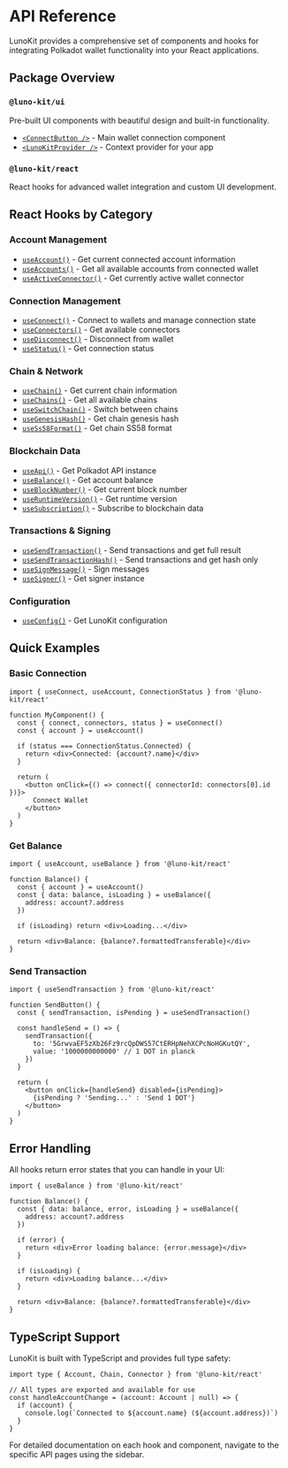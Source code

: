 # API Reference

LunoKit provides a comprehensive set of components and hooks for integrating Polkadot wallet functionality into your React applications.

## Package Overview

### `@luno-kit/ui`
Pre-built UI components with beautiful design and built-in functionality.

- [`<ConnectButton />`](/api/connect-button) - Main wallet connection component
- [`<LunoKitProvider />`](/api/provider) - Context provider for your app

### `@luno-kit/react` 
React hooks for advanced wallet integration and custom UI development.

## React Hooks by Category

### Account Management
- [`useAccount()`](/api/account#useaccount) - Get current connected account information
- [`useAccounts()`](/api/account#useaccounts) - Get all available accounts from connected wallet
- [`useActiveConnector()`](/api/account#useactiveconnector) - Get currently active wallet connector

### Connection Management
- [`useConnect()`](/api/connection#useconnect) - Connect to wallets and manage connection state
- [`useConnectors()`](/api/connection#useconnectors) - Get available connectors
- [`useDisconnect()`](/api/connection#usedisconnect) - Disconnect from wallet
- [`useStatus()`](/api/connection#usestatus) - Get connection status

### Chain & Network
- [`useChain()`](/api/chain#usechain) - Get current chain information
- [`useChains()`](/api/chain#usechains) - Get all available chains
- [`useSwitchChain()`](/api/chain#useswitchchain) - Switch between chains
- [`useGenesisHash()`](/api/chain#usegenesishash) - Get chain genesis hash
- [`useSs58Format()`](/api/chain#usess58format) - Get chain SS58 format

### Blockchain Data
- [`useApi()`](/api/blockchain#useapi) - Get Polkadot API instance
- [`useBalance()`](/api/blockchain#usebalance) - Get account balance
- [`useBlockNumber()`](/api/blockchain#useblocknumber) - Get current block number
- [`useRuntimeVersion()`](/api/blockchain#useruntimeversion) - Get runtime version
- [`useSubscription()`](/api/blockchain#usesubscription) - Subscribe to blockchain data

### Transactions & Signing
- [`useSendTransaction()`](/api/transactions#usesendtransaction) - Send transactions and get full result
- [`useSendTransactionHash()`](/api/transactions#usesendtransactionhash) - Send transactions and get hash only
- [`useSignMessage()`](/api/transactions#usesignmessage) - Sign messages
- [`useSigner()`](/api/transactions#usesigner) - Get signer instance

### Configuration
- [`useConfig()`](/api/configuration#useconfig) - Get LunoKit configuration

## Quick Examples

### Basic Connection
```tsx
import { useConnect, useAccount, ConnectionStatus } from '@luno-kit/react'

function MyComponent() {
  const { connect, connectors, status } = useConnect()
  const { account } = useAccount()

  if (status === ConnectionStatus.Connected) {
    return <div>Connected: {account?.name}</div>
  }

  return (
    <button onClick={() => connect({ connectorId: connectors[0].id })}>
      Connect Wallet
    </button>
  )
}
```

### Get Balance
```tsx
import { useAccount, useBalance } from '@luno-kit/react'

function Balance() {
  const { account } = useAccount()
  const { data: balance, isLoading } = useBalance({ 
    address: account?.address 
  })

  if (isLoading) return <div>Loading...</div>
  
  return <div>Balance: {balance?.formattedTransferable}</div>
}
```

### Send Transaction
```tsx
import { useSendTransaction } from '@luno-kit/react'

function SendButton() {
  const { sendTransaction, isPending } = useSendTransaction()

  const handleSend = () => {
    sendTransaction({
      to: '5GrwvaEF5zXb26Fz9rcQpDWS57CtERHpNehXCPcNoHGKutQY',
      value: '1000000000000' // 1 DOT in planck
    })
  }

  return (
    <button onClick={handleSend} disabled={isPending}>
      {isPending ? 'Sending...' : 'Send 1 DOT'}
    </button>
  )
}
```

## Error Handling

All hooks return error states that you can handle in your UI:

```tsx
import { useBalance } from '@luno-kit/react'

function Balance() {
  const { data: balance, error, isLoading } = useBalance({ 
    address: account?.address 
  })

  if (error) {
    return <div>Error loading balance: {error.message}</div>
  }

  if (isLoading) {
    return <div>Loading balance...</div>
  }

  return <div>Balance: {balance?.formattedTransferable}</div>
}
```

## TypeScript Support

LunoKit is built with TypeScript and provides full type safety:

```tsx
import type { Account, Chain, Connector } from '@luno-kit/react'

// All types are exported and available for use
const handleAccountChange = (account: Account | null) => {
  if (account) {
    console.log(`Connected to ${account.name} (${account.address})`)
  }
}
```

For detailed documentation on each hook and component, navigate to the specific API pages using the sidebar.